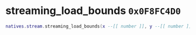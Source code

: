 # streaming_load_bounds `0x0F8FC4D0`

```lua
natives.stream.streaming_load_bounds(x --[[ number ]], y --[[ number ]], z --[[ number ]], unk --[[ number ]], _unk4 --[[ integer ]])
```